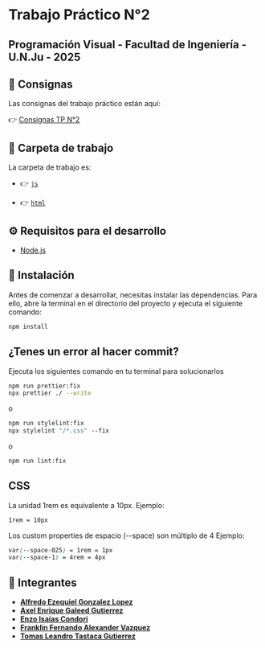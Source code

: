 # Trabajo Práctico N°2

## Programación Visual - Facultad de Ingeniería - U.N.Ju - 2025

## 📝 Consignas

Las consignas del trabajo práctico están aquí:

👉 [Consignas TP N°2](https://github.com/GaleedGutierrez/pv_tp1_grupo13/tree/main/assignment/Trabajo-Practico-2.pdf "Trabajo-Practico-2.pdf") <!-- markdownlint-disable-line MD013 -->

## 📂 Carpeta de trabajo

La carpeta de trabajo es:

- 👉 [`js`](https://github.com/GaleedGutierrez/pv_tp1_grupo13/tree/main/js "js")
<!-- markdownlint-disable-next-line MD013 -->
- 👉 [`html`](https://github.com/GaleedGutierrez/pv_tp1_grupo13/tree/main/html "html")

## ⚙️ Requisitos para el desarrollo

- [Node.js](https://nodejs.org)

## 💽 Instalación

Antes de comenzar a desarrollar, necesitas instalar las dependencias. Para ello,
abre la terminal en el directorio del proyecto y ejecuta el siguiente comando:

```bash
npm install
```

## ¿Tenes un error al hacer commit?

Ejecuta los siguientes comando en tu terminal para solucionarlos

```bash
npm run prettier:fix
npx prettier ./ --write
```

o

```bash
npm run stylelint:fix
npx stylelint "/*.css" --fix
```

o

```bash
npm run lint:fix
```

## CSS

La unidad 1rem es equivalente a 10px.
Ejemplo:

```css
1rem = 10px
```

Los custom properties de espacio (--space) son múltiplo de 4
Ejemplo:

```css
var(--space-025) = 1rem = 1px
var(--space-1) = 4rem = 4px
```

## 👥 Integrantes

- **[Alfredo Ezequiel Gonzalez Lopez](https://github.com/Ezequiel12354s)**
- **[Axel Enrique Galeed Gutierrez](https://github.com/GaleedGutierrez)**
- **[Enzo Isaías Condori](https://github.com/isaiahOZ)**
- **[Franklin Fernando Alexander Vazquez](https://github.com/VasquezFranklin)**
- **[Tomas Leandro Tastaca Gutierrez](https://github.com/TomasTastaca)**
